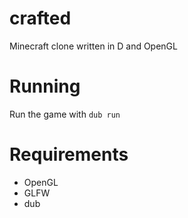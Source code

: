 # crafted
Minecraft clone written in D and OpenGL

# Running
Run the game with `dub run`

# Requirements
- OpenGL
- GLFW
- dub
